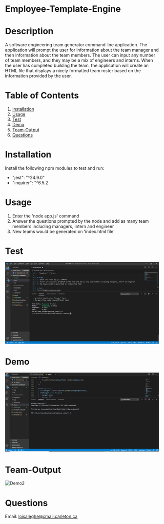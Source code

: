 # Employee-Template-Engine
# Description
A software engineering team generator command line application. The application will prompt the user for information about the team manager and then information about the team members. The user can input any number of team members, and they may be a mix of engineers and interns. When the user has completed building the team, the application will create an HTML file that displays a nicely formatted team roster based on the information provided by the user.

# Table of Contents
1. [Installation](#Installation)
2. [Usage](#Usage)
3. [Test](#Test)
4. [Demo](#Demo)
5. [Team-Output](#Team-Output)
6. [Questions](#Questions)



# Installation
Install the following npm modules to test and run:
- "jest": "^24.9.0"
- "inquirer": "^6.5.2

# Usage
1. Enter the 'node app.js' command
2. Answer the questions prompted by the node and add as many team members including managers, intern and engineer
3. New teams would be generated on 'index.html file'

# Test
![test](img/testpassed.png)

# Demo
![Demo1](img/demo.gif)

# Team-Output
![Demo2](img/team.png)

# Questions
Email: loisaleghe@cmail.carleton.ca